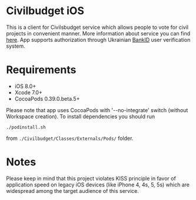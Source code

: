 # Civilbudget iOS
This is a client for Civilsbudget service which allows people to vote for civil projects in convenient manner. More information about service you can find [here](https://github.com/civils-council/civilsbudget/blob/master/README.md).
App supports authorization through Ukrainian [BankID](https://bankid.org.ua) user verification system.
# Requirements
* iOS 8.0+
* Xcode 7.0+
* CocoaPods 0.39.0.beta.5+

Please note that app uses CocoaPods with '--no-integrate' switch (without Workspace creation). To install dependencies you should run
```
./podinstall.sh
```
from `./Civilbudget/Classes/Externals/Pods/` folder.
# Notes
Please keep in mind that this project violates KISS principle in favor of application speed on legacy iOS devices (like iPhone 4, 4s, 5, 5s) which are widespread among the target audience of this service.
